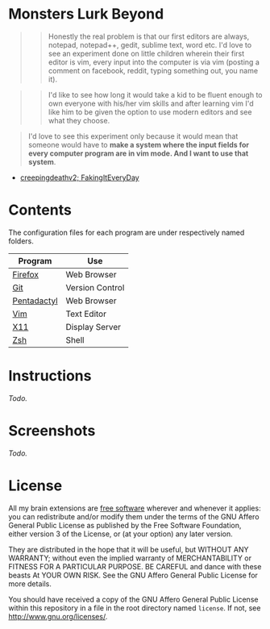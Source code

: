 # Monsters Lurk Beyond

>> Honestly the real problem is that our first editors are always, notepad,
>> notepad++, gedit, sublime text, word etc. I'd love to see an experiment done
>> on little children wherein their first editor is vim, every input into the
>> computer is via vim (posting a comment on facebook, reddit, typing something
>> out, you name it).
 
>> I'd like to see how long it would take a kid to be fluent enough to own
>> everyone with his/her vim skills and after learning vim I'd like him to be
>> given the option to use modern editors and see what they choose.

> I'd love to see this experiment only because it would mean that someone
> would have to **make a system where the input fields for every computer
> program are in vim mode. And I want to use that system**.

- [creepingdeathv2; FakingItEveryDay][quote]

[quote]: https://www.reddit.com/r/vim/comments/2ww6fv/this_is_your_brain_on_vim/couym1j

# Contents

The configuration files for each program are under respectively named folders.

Program       | Use
-------       | ---
[Firefox]     | Web Browser
[Git]         | Version Control
[Pentadactyl] | Web Browser
[Vim]         | Text Editor
[X11]         | Display Server
[Zsh]         | Shell

[Firefox]:      https://mozilla.org/firefox
[Git]:          http://git-scm.com/
[Pentadactyl]:  http://5digits.org/pentadactyl/
[Vim]:          http://www.vim.org/
[X11]:          http://www.x.org/wiki/
[Zsh]:          http://www.zsh.org/

# Instructions

*Todo.*

# Screenshots

*Todo.*

# License

All my brain extensions are [free software] wherever and whenever it applies:
you can redistribute and/or modify them under the terms of the GNU Affero
General Public License as published by the Free Software Foundation, either
version 3 of the License, or (at your option) any later version.

They are distributed in the hope that it will be useful, but WITHOUT ANY
WARRANTY; without even the implied warranty of MERCHANTABILITY or FITNESS FOR A
PARTICULAR PURPOSE. BE CAREFUL and dance with these beasts At YOUR OWN RISK.
See the GNU Affero General Public License for more details.

You should have received a copy of the GNU Affero General Public License within
this repository in a file in the root directory named `license`. If not, see
<http://www.gnu.org/licenses/>.

[free software]: https://www.gnu.org/philosophy/free-sw.html
